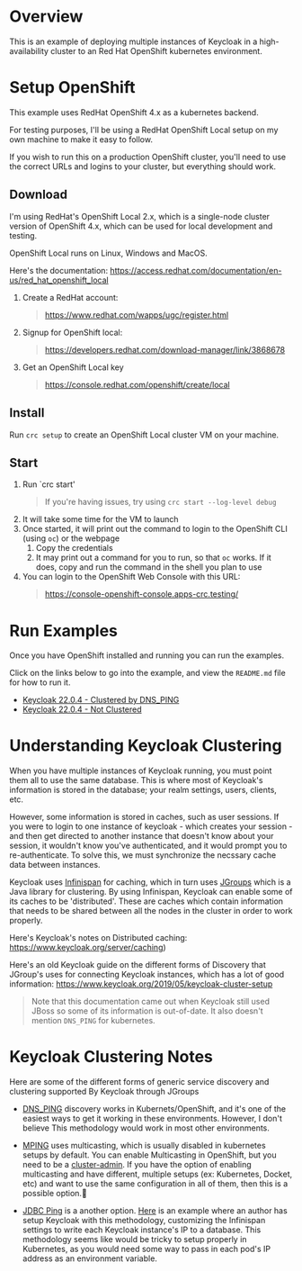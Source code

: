 # Overview
This is an example of deploying multiple instances of Keycloak in a high-availability cluster 
to an Red Hat OpenShift kubernetes environment.


# Setup OpenShift

This example uses RedHat OpenShift 4.x as a kubernetes backend.

For testing purposes, I'll be using a RedHat OpenShift Local setup on my own machine
to make it easy to follow.

If you wish to run this on a production OpenShift cluster, you'll need to use the correct
URLs and logins to your cluster, but everything should work.

## Download 
I'm using RedHat's OpenShift Local 2.x, which is a single-node cluster
version of OpenShift 4.x, which can be used for local development and testing. 

OpenShift Local runs on Linux, Windows and MacOS.

Here's the documentation:
https://access.redhat.com/documentation/en-us/red_hat_openshift_local

1. Create a RedHat account: 
	> https://www.redhat.com/wapps/ugc/register.html
2. Signup for OpenShift local: 
	> https://developers.redhat.com/download-manager/link/3868678
3. Get an OpenShift Local key
	> https://console.redhat.com/openshift/create/local

## Install
Run `crc setup` to create an OpenShift Local cluster VM on your machine. 

## Start
1. Run `crc start'
	> If you're having issues, try using `crc start --log-level debug`
2. It will take some time for the VM to launch
3. Once started, it will print out the command to login to the OpenShift CLI (using `oc`) or the webpage
	1. Copy the credentials
	2. It may print out a command for you to run, so that `oc` works. If it does, copy and run the command in the shell you plan to use
4. You can login to the OpenShift Web Console with this URL: 
	> https://console-openshift-console.apps-crc.testing/


# Run Examples

Once you have OpenShift installed and running you can run the examples.

Click on the links below to go into the example, and view the `README.md` file for how to run it.
- [Keycloak 22.0.4 - Clustered by DNS_PING](/22.0.4_dns_ping/)
- [Keycloak 22.0.4 - Not Clustered](/22.0.4_not_clustered/)


# Understanding Keycloak Clustering

When you have multiple instances of Keycloak running, you must point them all to use the same database.
This is where most of Keycloak's information is stored in the database; 
your realm settings, users, clients, etc.

However, some information is stored in caches, such as user sessions. 
If you were to login to one instance of keycloak - which creates your session - and then get directed 
to another instance that doesn't know about your session, it wouldn't know you've authenticated, and 
it would prompt you to re-authenticate. To solve this, we must synchronize the necssary cache data
between instances.

Keycloak uses [Infinispan](https://infinispan.org/) for caching, which in turn uses 
[JGroups](http://www.jgroups.org/) which is a Java library for clustering. By using Infinispan, 
Keycloak can enable some of its caches to be 'distributed'. These are caches which contain
information that needs to be shared between all the nodes in the cluster in order to work properly.

Here's Keycloak's notes on Distributed caching:
https://www.keycloak.org/server/caching)

Here's an old Keycloak guide on the different forms of Discovery that JGroup's uses for connecting 
Keycloak instances, which has a lot of good information:
https://www.keycloak.org/2019/05/keycloak-cluster-setup
> Note that this documentation came out when Keycloak still used JBoss so some of its information
> is out-of-date. It also doesn't mention `DNS_PING` for kubernetes.


# Keycloak Clustering Notes

Here are some of the different forms of generic service discovery and clustering supported By Keycloak 
through JGroups

- [DNS_PING](http://www.jgroups.org/manual5/index.html#_dns_ping) discovery works in Kubernets/OpenShift,
and it's one of the easiest ways to get it working in these environments. However, I don't believe This
methodology would work in most other environments.

- [MPING](http://www.jgroups.org/manual5/index.html#MPING) uses multicasting, which is usually disabled
in kubernetes setups by default. You can enable Multicasting in OpenShift, but you need to be a 
[cluster-admin](https://docs.openshift.com/container-platform/4.8/networking/ovn_kubernetes_network_provider/enabling-multicast.html).
If you have the option of enabling multicasting and have different, multiple setups (ex: Kubernetes, 
Docket, etc) and want to use the same configuration in all of them, then this is a possible option.

- [JDBC Ping](http://www.jgroups.org/manual5/index.html#_jdbc_ping) is a another option.
[Here](https://github.com/ivangfr/keycloak-clustered) is an example where an author has setup 
Keycloak with this methodology, customizing the Infinispan settings to write each Keycloak 
instance's IP to a database. This methodology seems like would be tricky to setup properly in Kubernetes,
as you would need some way to pass in each pod's IP address as an environment variable.